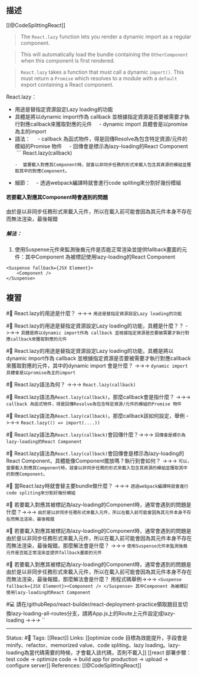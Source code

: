 
## 描述

[[@CodeSplittingReact]]
> The `React.lazy` function lets you render a dynamic import as a regular component.

> This will automatically load the bundle containing the `OtherComponent` when this component is first rendered.

> `React.lazy` takes a function that must call a dynamic `import()`. This must return a `Promise` which resolves to a module with a `default` export containing a React component.



React.lazy：
- 用途是替指定資源設定Lazy loading的功能
- 具體是將以dynamic import作為 callback 並根據指定資源是否要被需要才執行對應callback來獲取對應的元件
    - dynamic import 具體會是以promise為主的import
- 語法：
    - callback 為函式物件，得是回傳Resolve為包含特定資源/元件的模組的Promise 物件
    - 回傳會是標示為lazy-loading的React Component
	 ```
	React.lazy(callback)
	```
   -  當要載入對應其Component時，就會以非同步任務的形式來載入包含其資源的模組並獲取其中的對應Component。
- 細節：
   - 透過webpack編譯時就會進行code spliting來分割好幾份模組

#### 若要載入對應其Component時會遇到的問題
由於是以非同步任務形式來載入元件，所以在載入前可能會因為其元件本身不存在而無法渲染，最後報錯


##### 解法：
1. 使用Suspense元件來監測後裔元件是否能正常渲染並提供fallback畫面的元件：其中Component 為被標記使用lazy-loading的React Component

```
<Suspense fallback={JSX Element}>
	<Component />
</Suspense>
```


## 複習

#🧠 React.lazy的用途是什麼？ ->->-> `用途是替指定資源設定Lazy loading的功能`
<!--SR:!2023-04-14,72,250-->

#🧠 React.lazy的用途是替指定資源設定Lazy loading的功能，具體是什麼？？ ->->-> `具體是將以dynamic import作為 callback 並根據指定資源是否要被需要才執行對應callback來獲取對應的元件`
<!--SR:!2023-04-09,69,250-->

#🧠 React.lazy的用途是替指定資源設定Lazy loading的功能，具體是將以dynamic import作為 callback 並根據指定資源是否要被需要才執行對應callback來獲取對應的元件，其中的dynamic import 會是什麼？ ->->-> `dynamic import 具體會是以promise為主的import`
<!--SR:!2023-09-25,170,250-->

#🧠 React.lazy語法為何？ ->->-> `React.lazy(callback)`
<!--SR:!2023-08-04,138,250-->

#🧠 React.lazy語法為`React.lazy(callback)`，那麼callback會是指什麼？ ->->-> `callback 為函式物件，得是回傳Resolve為包含特定資源/元件的模組的Promise 物件`
<!--SR:!2023-04-16,74,250-->

#🧠 React.lazy語法為`React.lazy(callback)`，那麼callback該如何設定，舉例 ->->-> `React.lazy(() => import(....))`
<!--SR:!2023-08-07,140,250-->


#🧠 React.lazy語法為`React.lazy(callback)`會回傳什麼？->->-> `回傳會是標示為lazy-loading的React Component`
<!--SR:!2023-04-16,74,250-->


#🧠 React.lazy語法為`React.lazy(callback)`會回傳會是標示為lazy-loading的React Component，具體能像Component擺放嗎？執行到會如何？ ->->-> `可以， 當要載入對應其Component時，就會以非同步任務的形式來載入包含其資源的模組並獲取其中的對應Component。`
<!--SR:!2023-04-11,69,250-->

#🧠 當React.lazy時就會替主要bundle做什麼？ ->->-> `透過webpack編譯時就會進行code spliting來分割好幾份模組`
<!--SR:!2023-04-16,74,250-->

#🧠 若要載入對應其被標記為lazy-loading的Component時，通常會遇到的問題是什麼？->->-> `由於是以非同步任務形式來載入元件，所以在載入前可能會因為其元件本身不存在而無法渲染，最後報錯`
<!--SR:!2023-09-07,152,250-->


#🧠 若要載入對應其被標記為lazy-loading的Component時，通常會遇到的問題是由於是以非同步任務形式來載入元件，所以在載入前可能會因為其元件本身不存在而無法渲染，最後報錯，那麼解法會是什麼？ ->->-> `使用Suspense元件來監測後裔元件是否能正常渲染並提供fallback畫面的元件`
<!--SR:!2023-04-09,59,250-->


#🧠 若要載入對應其被標記為lazy-loading的Component時，通常會遇到的問題是由於是以非同步任務形式來載入元件，所以在載入前可能會因為其元件本身不存在而無法渲染，最後報錯，那麼解法會是什麼？ 用程式碼舉例->->-> `<Suspense fallback={JSX Element}><Component /> </Suspense> 其中Component 為被標記使用lazy-loading的React Component`
<!--SR:!2023-07-14,122,250-->

#💻 請在/githubRepo/react-builder/react-deployment-practice領取題目並切換lazy-loading-all-routes分支，請將App.js上的Route上元件設定成lazy-loading  ->->-> ``
<!--SR:!2023-04-11,70,250-->


---
Status: #🌱 
Tags:
[[React]]
Links:
[[optimize code 目標為效能提升，手段會是minify、refactor、memorized value、code spliting、lazy loading。lazy-loading為當代碼需要的時候，才會載入該代碼，否則不載入]]
[[react 部署步驟：test code -> optimize code -> build app for production -> upload -> configure server]]
References:
[[@CodeSplittingReact]]
